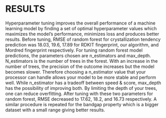 # RESULTS
Hyperparameter tuning improves the overall performance of a machine learning model by finding a set of optimal hyperparameter values which maximizes the model’s performance, minimizes loss and produces better results. Before tuning, RMSE of random forest for crystallization tendency prediction was 18.03, 19.6, 17.89 for RDKIT fingerprint, our algorithm, and Mordred fingerprint respectively. For tuning random forest model predictions, the parameters chosen are n_estimators and max_depth. N_estimators is the number of trees in the forest. With an increase in the number of trees, the precision of the outcome increases but the model becomes slower. Therefore choosing a n_estimator value that your processor can handle allows your model to be more stable and perform well. While n_estimator has a tradeoff between speed & score, max_depth has the possibility of improving both.  By limiting the depth of your trees, one can reduce overfitting. After tuning with these two parameters for random forest, RMSE decreased to 17.62, 18.2, and 16.73 respectively. A similar procedure is repeated for the bandgap property which is a bigger dataset with a small range giving better results. 

